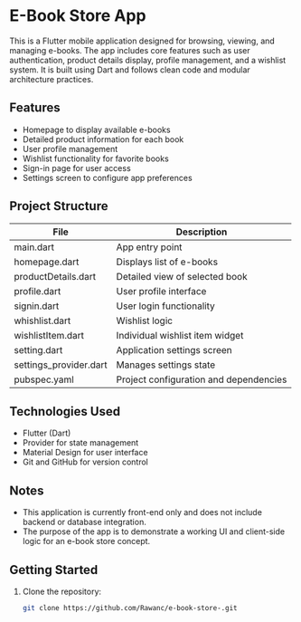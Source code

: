 # E-Book Store App

This is a Flutter mobile application designed for browsing, viewing, and managing e-books. The app includes core features such as user authentication, product details display, profile management, and a wishlist system. It is built using Dart and follows clean code and modular architecture practices.

## Features

- Homepage to display available e-books
- Detailed product information for each book
- User profile management
- Wishlist functionality for favorite books
- Sign-in page for user access
- Settings screen to configure app preferences

## Project Structure

| File                    | Description                               |
|-------------------------|-------------------------------------------|
| main.dart               | App entry point                           |
| homepage.dart           | Displays list of e-books                  |
| productDetails.dart     | Detailed view of selected book            |
| profile.dart            | User profile interface                    |
| signin.dart             | User login functionality                  |
| whishlist.dart          | Wishlist logic                            |
| wishlistItem.dart       | Individual wishlist item widget           |
| setting.dart            | Application settings screen               |
| settings_provider.dart  | Manages settings state                    |
| pubspec.yaml            | Project configuration and dependencies    |

## Technologies Used

- Flutter (Dart)
- Provider for state management
- Material Design for user interface
- Git and GitHub for version control


## Notes

- This application is currently front-end only and does not include backend or database integration.
- The purpose of the app is to demonstrate a working UI and client-side logic for an e-book store concept.

## Getting Started

1. Clone the repository:

   ```bash
   git clone https://github.com/Rawanc/e-book-store-.git
